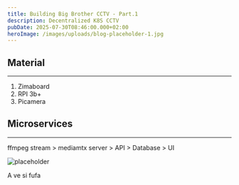 ```yaml
---
title: Building Big Brother CCTV - Part.1
description: Decentralized K8S CCTV
pubDate: 2025-07-30T08:46:00.000+02:00
heroImage: /images/uploads/blog-placeholder-1.jpg
---
```

## Material

- - -

1. Zimaboard
2. RPI 3b+
3. Picamera

## Microservices

- - -

ffmpeg stream > mediamtx server > API > Database > UI

![placeholder](/images/uploads/blog-placeholder-1.jpg "Image")

A ve si fufa
